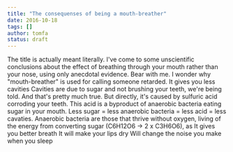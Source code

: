 ```yaml
---
title: "The consequenses of being a mouth-breather"
date: 2016-10-18
tags: []
author: tomfa
status: draft
---
```


The title is actually meant literally. I've come to some unscientific conclusions about the effect of breathing through your mouth rather than your nose, using only anecdotal evidence. Bear with me. I wonder why "mouth-breather" is used for calling someone retarded. It gives you less cavities Cavities are due to sugar and not brushing your teeth, we're being told. And that's pretty much true. But directly, it's caused by sulfuric acid corroding your teeth. This acid is a byproduct of anaerobic bacteria eating sugar in your mouth. Less sugar = less anaerobic bacteria = less acid = less cavaties. Anaerobic bacteria are those that thrive without oxygen, living of the energy from converting sugar (C6H12O6 -> 2 x C3H6O6), as It gives you better breath It will make your lips dry Will change the noise you make when you sleep
